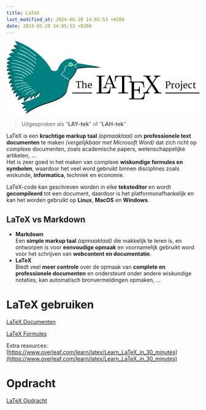 ```yaml
---
title: LaTeX
last_modified_at: 2024-05-20 14:05:53 +0200
date: 2024-05-20 14:05:53 +0200
---
```


![LaTeX logo](images/LaTeX-logo.svg)

> Uitgesproken als “**LAY-tek**” of “**LAH-tek**”

LaTeX is een **krachtige markup taal** *(opmaaktaal)* om **professionele text documenten** te maken *(vergelijkbaar met Microsoft Word)* dat zich richt op complexe documenten, zoals academische papers, wetenschappelijke artikelen, ...  
Het is zeer goed in het maken van complexe **wiskundige formules en symbolen**, waardoor het veel word gebruikt binnen disciplines zoals wiskunde, **informatica**, techniek en economie.

LaTeX-code kan geschreven worden in elke **teksteditor** en wordt **gecompileerd** tot een document, daardoor is het platformonafhankelijk en kan het worden gebruikt op **Linux**, **MacOS** en **Windows**.

## LaTeX vs Markdown

- **Markdown**  
	Een **simple markup taal** *(opmaaktaal)* die makkelijk te leren is, en ontworpen is voor **eenvoudige opmaak** en voornamelijk gebruikt word voor het schrijven van **webcontent en documentatie**.  
- **LaTeX**  
	Biedt veel **meer controle** over de opmaak van **complete en professionele documenten** en ondersteunt onder andere wiskundige notaties, kan automatisch bronvermeldingen opmaken, ...

# LaTeX gebruiken

[LaTeX Documenten](LaTeX-Documenten)

[LaTeX Formules](LaTeX-Formules)

Extra resources: [https://www.overleaf.com/learn/latex/Learn_LaTeX_in_30_minutes](https://www.overleaf.com/learn/latex/Learn_LaTeX_in_30_minutes)

# Opdracht

[LaTeX Opdracht](LaTeX-Opdracht)